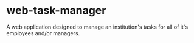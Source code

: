 # web-task-manager
A web application designed to manage an institution's tasks for all of it's employees and/or managers.
